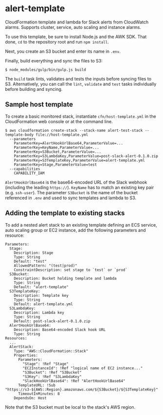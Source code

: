 # alert-template
CloudFormation template and lambda for Slack alerts from CloudWatch alarms. Supports cluster, service, auto scaling and instance alarms.

To use this template, be sure to install Node.js and the AWK SDK. That done, `cd` to the repository root and run `npm install`.

Next, you create an S3 bucket and enter its name in `.env`. 

Finally, build everything and sync the files to S3:

```
$ node_modules/gulp/bin/gulp.js build
```

The `build` task lints, validates and tests the inputs before syncing files to S3. Alternatively, you can call the `lint`, `validate` and `test` tasks individually before building and syncing.

## Sample host template
To create a basic monitored stack, instantiate `cfn/host-template.yml` in the CloudFormation web console or at the command line.
```
$ aws cloudformation create-stack --stack-name alert-test-stack --template-body file://host-template.yml
  --parameters
    ParameterKey=AlertHookUrlBase64,ParameterValue=...
    ParameterKey=KeyName,ParameterValue=...
    ParameterKey=S3Bucket,ParameterValue=...
    ParameterKey=S3LambdaKey,ParameterValue=post-slack-alert-0.1.0.zip
    ParameterKey=S3TemplateKey,ParameterValue=alert-template.yml 
    ParameterKey=Stage,ParameterValue=test
  --capabilities
    CAPABILITY_IAM
```
`AlertHookUrlBase64` is the base64-encoded URL of the Slack webhook (including the leading `https://`). `KeyName` has to match an existing key pair (e.g. `ssh-user`). The parameter `S3Bucket` is the name of the bucket referenced in `.env` and used to sync templates and lambda to S3.

## Adding the template to existing stacks
To add a nested alert stack to an existing template defining an ECS service, auto scaling group or EC2 instance, add the following parameters and resource:
```
Parameters:
  Stage:
    Description: Stage
    Type: String
    Default: "test"
    AllowedPattern: "(test|prod)"
    ConstraintDescription: set stage to `test` or `prod`
  S3Bucket:
    Description: Bucket holding template and lambda
    Type: String
    Default: "alert-template"
  S3TemplateKey:
    Description: Template key
    Type: String
    Default: alert-template.yml
  S3LambdaKey:
    Description: Lambda key
    Type: String
    Default: post-slack-alert-0.1.0.zip
  AlertHookUrlBase64:
    Description: Base64-encoded Slack hook URL
    Type: String
Resources:
  ...
  AlertStack:
    Type: "AWS::CloudFormation::Stack"
    Properties:
      Parameters:
        "Stage": !Ref "Stage"
        "EC2InstanceId": !Ref "logical name of EC2 instance..."
        "S3Bucket": !Ref "S3Bucket"
        "S3Key": !Ref "S3LambdaKey"
        "SlackHookUrlBase64": !Ref "AlertHookUrlBase64"
      TemplateURL: !Sub "https://s3-${AWS::Region}.amazonaws.com/${S3Bucket}/${S3TemplateKey}"
      TimeoutInMinutes: 8
    DependsOn: Host
```
Note that the S3 bucket must be local to the stack's AWS region.
